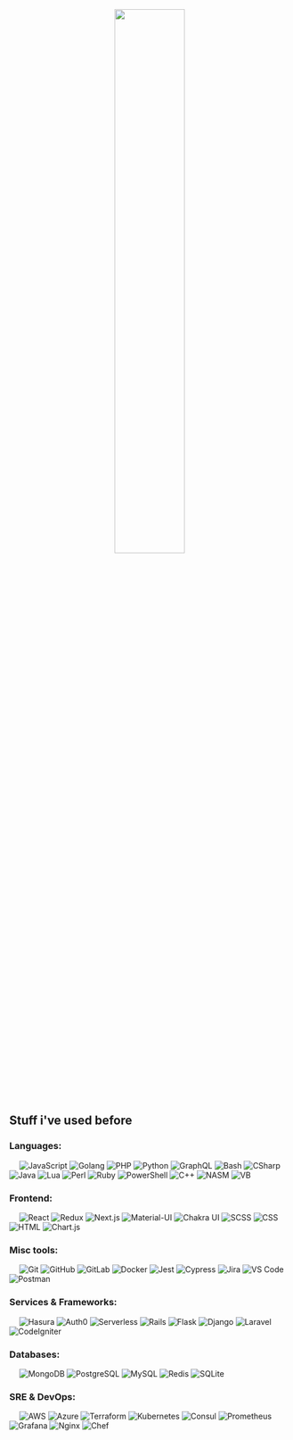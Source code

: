 <div align="center">
<img src="https://github.com/omarbdrn/omarbdrn/assets/32434709/52d3689c-299a-4bbc-bc8c-c49a2e7126e5" width="50%">
</div>

## Stuff i've used before

### Languages:
&emsp;
![JavaScript](https://img.shields.io/badge/-JavaScript-000?&logo=JavaScript) 
![Golang](https://img.shields.io/badge/-GO-000?&logo=go)
![PHP](https://img.shields.io/badge/-PHP-000?&logo=PHP) 
![Python](https://img.shields.io/badge/-Python-000?&logo=Python)
![GraphQL](https://img.shields.io/badge/-GraphQL-000?&logo=GraphQL)
![Bash](https://img.shields.io/badge/-Shell-000?&logo=GNU-Bash)
![CSharp](https://img.shields.io/badge/-C%23-000?&logo=CSharp)
![Java](https://img.shields.io/badge/-Java-000?&logo=java)
![Lua](https://img.shields.io/badge/-Lua-000?&logo=Lua) 
![Perl](https://img.shields.io/badge/-Perl-000?&logo=Perl)
![Ruby](https://img.shields.io/badge/-Ruby-000?&logo=Ruby)
![PowerShell](https://img.shields.io/badge/-PowerShell-000?&logo=PowerShell)
![C++](https://img.shields.io/badge/-C%2B%2B-000?&logo=C%2B%2B)
![NASM](https://img.shields.io/badge/-NASM-000?&logo=NASM)
![VB](https://img.shields.io/badge/-VB-000?&logo=Visual%20Studio)

### Frontend:
&emsp;
![React](https://img.shields.io/badge/-React-000?&logo=React)
![Redux](https://img.shields.io/badge/-Redux-000?&logo=Redux)
![Next.js](https://img.shields.io/badge/-Next.js-000?&logo=Next.js)
![Material-UI](https://img.shields.io/badge/-Material--UI-000?&logo=Material-UI)
![Chakra UI](https://img.shields.io/badge/-Chakra%20UI-000?&logo=Chakra-UI)
![SCSS](https://img.shields.io/badge/-SCSS-000?&logo=Sass)
![CSS](https://img.shields.io/badge/-CSS-000?&logo=CSS3)
![HTML](https://img.shields.io/badge/-HTML-000?&logo=HTML5)
![Chart.js](https://img.shields.io/badge/-Chart.js-000?&logo=Chart.js)
### Misc tools:
&emsp;
![Git](https://img.shields.io/badge/-Git-000?&logo=Git)
![GitHub](https://img.shields.io/badge/-GitHub-000?&logo=GitHub)
![GitLab](https://img.shields.io/badge/-GitLab-000?&logo=GitLab)
![Docker](https://img.shields.io/badge/-Docker-000?&logo=Docker)
![Jest](https://img.shields.io/badge/-Jest-000?&logo=Jest)
![Cypress](https://img.shields.io/badge/-Cypress-000?&logo=Cypress)
![Jira](https://img.shields.io/badge/-Jira-000?&logo=Jira)
![VS Code](https://img.shields.io/badge/-VS%20Code-000?&logo=Visual-Studio-Code)
![Postman](https://img.shields.io/badge/-Postman-000?&logo=Postman)

### Services & Frameworks: 
&emsp;
![Hasura](https://img.shields.io/badge/-Hasura-000?&logo=Hasura)
![Auth0](https://img.shields.io/badge/-Auth0-000?&logo=Auth0)
![Serverless](https://img.shields.io/badge/-Serverless-000?&logo=Serverless)
![Rails](https://img.shields.io/badge/-Rails-000?&logo=Ruby%20on%20Rails)
![Flask](https://img.shields.io/badge/-Flask-000?&logo=Flask)
![Django](https://img.shields.io/badge/-Django-000?&logo=Django)
![Laravel](https://img.shields.io/badge/-Laravel-000?&logo=Laravel)
![CodeIgniter](https://img.shields.io/badge/-CodeIgniter-000?&logo=CodeIgniter)


### Databases:
&emsp;
![MongoDB](https://img.shields.io/badge/-MongoDB-000?&logo=MongoDB)
![PostgreSQL](https://img.shields.io/badge/-PostgreSQL-000?&logo=PostgreSQL)
![MySQL](https://img.shields.io/badge/-MySQL-000?&logo=MySQL)
![Redis](https://img.shields.io/badge/-Redis-000?&logo=Redis)
![SQLite](https://img.shields.io/badge/-SQLite-000?&logo=SQLite)

### SRE & DevOps:
&emsp;
![AWS](https://img.shields.io/badge/-AWS-000?&logo=Amazon-AWS)
![Azure](https://img.shields.io/badge/-Azure-000?&logo=Microsoft-Azure)
![Terraform](https://img.shields.io/badge/-Terraform-000?&logo=Terraform)
![Kubernetes](https://img.shields.io/badge/-Kubernetes-000?&logo=Kubernetes)
![Consul](https://img.shields.io/badge/-Consul-000?&logo=Consul)
![Prometheus](https://img.shields.io/badge/-Prometheus-000?&logo=Prometheus)
![Grafana](https://img.shields.io/badge/-Grafana-000?&logo=Grafana)
![Nginx](https://img.shields.io/badge/-Nginx-000?&logo=Nginx)
![Chef](https://img.shields.io/badge/-Chef-000?&logo=Chef)
